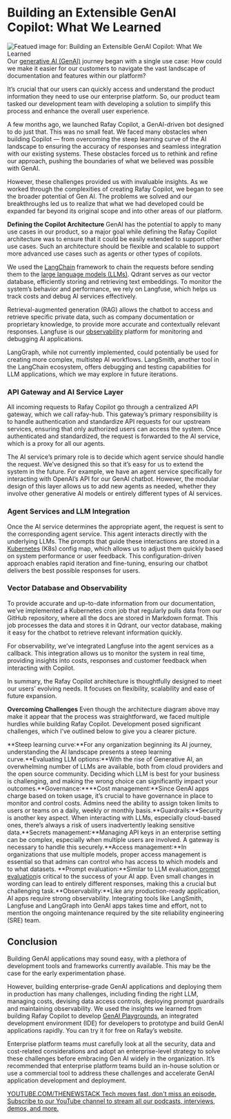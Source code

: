 # Building an Extensible GenAI Copilot: What We Learned
![Featued image for: Building an Extensible GenAI Copilot: What We Learned](https://cdn.thenewstack.io/media/2024/09/fffc5006-building-extensible-genai-copilot-1024x576.jpg)
Our [generative AI (GenAI)](https://thenewstack.io/ai/) journey began with a single use case: How could we make it easier for our customers to navigate the vast landscape of documentation and features within our platform?

It’s crucial that our users can quickly access and understand the product information they need to use our enterprise platform. So, our product team tasked our development team with developing a solution to simplify this process and enhance the overall user experience.

A few months ago, we launched Rafay Copilot, a GenAI-driven bot designed to do just that. This was no small feat. We faced many obstacles when building Copilot — from overcoming the steep learning curve of the AI landscape to ensuring the accuracy of responses and seamless integration with our existing systems. These obstacles forced us to rethink and refine our approach, pushing the boundaries of what we believed was possible with GenAI.

However, these challenges provided us with invaluable insights. As we worked through the complexities of creating Rafay Copilot, we began to see the broader potential of Gen AI. The problems we solved and our breakthroughs led us to realize that what we had developed could be expanded far beyond its original scope and into other areas of our platform.

**Defining the Copilot Architecture**
GenAI has the potential to apply to many use cases in our product, so a major goal while defining the Rafay Copilot architecture was to ensure that it could be easily extended to support other use cases. Such an architecture should be flexible and scalable to support more advanced use cases such as agents or other types of copilots.

We used the [LangChain](https://thenewstack.io/lets-get-agentic-langchain-and-llamaindex-talk-ai-agents/) framework to chain the requests before sending them to the [large language models (LLMs)](https://thenewstack.io/llm/). Qdrant serves as our vector database, efficiently storing and retrieving text embeddings. To monitor the system’s behavior and performance, we rely on Langfuse, which helps us track costs and debug AI services effectively.

Retrieval-augmented generation (RAG) allows the chatbot to access and retrieve specific private data, such as company documentation or proprietary knowledge, to provide more accurate and contextually relevant responses. Langfuse is our [observability](https://thenewstack.io/observability/) platform for monitoring and debugging AI applications.

LangGraph, while not currently implemented, could potentially be used for creating more complex, multistep AI workflows. LangSmith, another tool in the LangChain ecosystem, offers debugging and testing capabilities for LLM applications, which we may explore in future iterations.

### API Gateway and AI Service Layer
All incoming requests to Rafay Copilot go through a centralized API gateway, which we call rafay-hub. This gateway’s primary responsibility is to handle authentication and standardize API requests for our upstream services, ensuring that only authorized users can access the system. Once authenticated and standardized, the request is forwarded to the AI service, which is a proxy for all our agents.

The AI service’s primary role is to decide which agent service should handle the request. We’ve designed this so that it’s easy for us to extend the system in the future. For example, we have an agent service specifically for interacting with OpenAI’s API for our GenAI chatbot. However, the modular design of this layer allows us to add new agents as needed, whether they involve other generative AI models or entirely different types of AI services.

### Agent Services and LLM Integration
Once the AI service determines the appropriate agent, the request is sent to the corresponding agent service. This agent interacts directly with the underlying LLMs. The prompts that guide these interactions are stored in a [Kubernetes](https://roadmap.sh/kubernetes) (K8s) config map, which allows us to adjust them quickly based on system performance or user feedback. This configuration-driven approach enables rapid iteration and fine-tuning, ensuring our chatbot delivers the best possible responses for users.

### Vector Database and Observability
To provide accurate and up-to-date information from our documentation, we’ve implemented a Kubernetes cron job that regularly pulls data from our GitHub repository, where all the docs are stored in Markdown format. This job processes the data and stores it in Qdrant, our vector database, making it easy for the chatbot to retrieve relevant information quickly.

For observability, we’ve integrated Langfuse into the agent services as a callback. This integration allows us to monitor the system in real time, providing insights into costs, responses and customer feedback when interacting with Copilot.

In summary, the Rafay Copilot architecture is thoughtfully designed to meet our users’ evolving needs. It focuses on flexibility, scalability and ease of future expansion.

**Overcoming Challenges**
Even though the architecture diagram above may make it appear that the process was straightforward, we faced multiple hurdles while building Rafay Copilot. Development posed significant challenges, which I’ve outlined below to give you a clearer picture.

**Steep learning curve:**For any organization beginning its AI journey, understanding the AI landscape presents a steep learning curve.**Evaluating LLM options:**With the rise of Generative AI, an overwhelming number of LLMs are available, both from cloud providers and the open source community. Deciding which LLM is best for your business is challenging, and making the wrong choice can significantly impact your outcomes.**Governance:****Cost management:**Since GenAI apps charge based on token usage, it’s crucial to have governance in place to monitor and control costs. Admins need the ability to assign token limits to users or teams on a daily, weekly or monthly basis.**Guardrails:**Security is another key aspect. When interacting with LLMs, especially cloud-based ones, there’s always a risk of users inadvertently leaking sensitive data.**Secrets management:**Managing API keys in an enterprise setting can be complex, especially when multiple users are involved. A gateway is necessary to handle this securely.**Access management:**In organizations that use multiple models, proper access management is essential so that admins can control who has access to which models and to what datasets.
**Prompt evaluation:**Similar to LLM evaluation,[prompt evaluation](https://roadmap.sh/prompt-engineering)is critical to the success of your AI app. Even small changes in wording can lead to entirely different responses, making this a crucial but challenging task.**Observability:**Like any production-ready application, AI apps require strong observability. Integrating tools like LangSmith, Langfuse and LangGraph into GenAI apps takes time and effort, not to mention the ongoing maintenance required by the site reliability engineering (SRE) team.
## Conclusion
Building GenAI applications may sound easy, with a plethora of development tools and frameworks currently available. This may be the case for the early experimentation phase.

However, building enterprise-grade GenAI applications and deploying them in production has many challenges, including finding the right LLM, managing costs, devising data access controls, deploying prompt guardrails and maintaining observability. We used the insights we learned from building Rafay Copilot to develop [GenAI Playgrounds](https://rafay.co/platform/genai-playgrounds/), an integrated development environment (IDE) for developers to prototype and build GenAI applications rapidly. You can try it for free on Rafay’s website.

Enterprise platform teams must carefully look at all the security, data and cost-related considerations and adopt an enterprise-level strategy to solve these challenges before embracing Gen AI widely in the organization. It’s recommended that enterprise platform teams build an in-house solution or use a commercial tool to address these challenges and accelerate GenAI application development and deployment.

[
YOUTUBE.COM/THENEWSTACK
Tech moves fast, don't miss an episode. Subscribe to our YouTube
channel to stream all our podcasts, interviews, demos, and more.
](https://youtube.com/thenewstack?sub_confirmation=1)